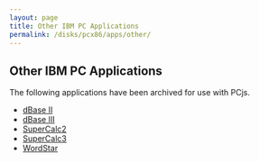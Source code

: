 ```yaml
---
layout: page
title: Other IBM PC Applications
permalink: /disks/pcx86/apps/other/
---
```


Other IBM PC Applications
-------------------------

The following applications have been archived for use with PCjs.

* [dBase II](dbase2/)
* [dBase III](dbase3/)
* [SuperCalc2](sc2/)
* [SuperCalc3](sc3/)
* [WordStar](wordstar/)
